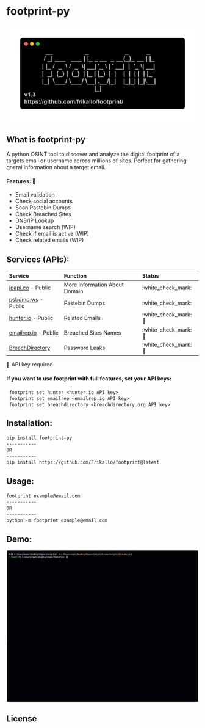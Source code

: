 # footprint-py

<p align="center">
  <img src="https://github.com/Frikallo/footprint/blob/main/examples/banner.png" width="500" title="footprint-banner">
</p>

## What is footprint-py

A python OSINT tool to discover and analyze the digital footprint of a targets email or username across millions of sites. Perfect for gathering gneral information about a target email.

#### Features: :eyes:

* Email validation
* Check social accounts
* Scan Pastebin Dumps
* Check Breached Sites
* DNS/IP Lookup
* Username search (WIP)
* Check if email is active (WIP)
* Check related emails (WIP)

## Services (APIs):

| Service | Function | Status |
| :--- | :--- | :--- |
| [ipapi.co](https://ipapi.co/) - Public | More Information About Domain | :white\_check\_mark: |
| [psbdmp.ws](https://psbdmp.ws/) - Public | Pastebin Dumps | :white\_check\_mark: |
| [hunter.io](https://hunter.io/) - Public | Related Emails | :white\_check\_mark: :key: |
| [emailrep.io](https://emailrep.io/) - Public | Breached Sites Names | :white\_check\_mark: :key: |
| [BreachDirectory](https://breachdirectory.org/)| Password Leaks | :white\_check\_mark: :key: |

:key: API key required

#### If you want to use footprint with full features, set your API keys:

 ```
  footprint set hunter <hunter.io API key>
  footprint set emailrep <emailrep.io API key>
  footprint set breachdirectory <breachdirectory.org API key>
  ```

## Installation:
```
pip install footprint-py
-----------
OR
-----------
pip install https://github.com/Frikallo/footprint@latest
```

## Usage:
```
footprint example@email.com
-----------
OR
-----------
python -m footprint example@email.com
```

## Demo:
<p align="center">
  <img src="https://github.com/Frikallo/footprint/blob/main/examples/demo.gif" width="500" title="footprint">
</p>

## License